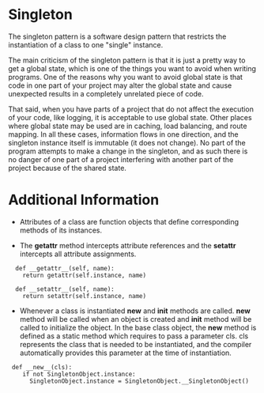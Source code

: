 # Singleton

The singleton pattern is a software design pattern that restricts the instantiation of a class to one "single" instance.

The main criticism of the singleton pattern is that it is just a pretty way to get a global
state, which is one of the things you want to avoid when writing programs. One of the
reasons why you want to avoid global state is that code in one part of your project may
alter the global state and cause unexpected results in a completely unrelated piece of
code.


That said, when you have parts of a project that do not affect the execution of your
code, like logging, it is acceptable to use global state. Other places where global state
may be used are in caching, load balancing, and route mapping. In all these cases,
information flows in one direction, and the singleton instance itself is immutable (it does
not change). No part of the program attempts to make a change in the singleton, and
as such there is no danger of one part of a project interfering with another part of the
project because of the shared state.

# Additional Information

- Attributes of a class are function objects that define corresponding methods of its instances. 

- The __getattr__ method intercepts attribute references and the __setattr__ intercepts all attribute assignments.

```
  def __getattr__(self, name):
    return getattr(self.instance, name)

  def __setattr__(self, name):
    return setattr(self.instance, name)
```

- Whenever a class is instantiated __new__ and __init__ methods are called. __new__ method will be called when an object is created and __init__ method will be called to initialize the object. In the base class object, the __new__ method is defined as a static method which requires to pass a parameter cls. cls represents the class that is needed to be instantiated, and the compiler automatically provides this parameter at the time of instantiation.

```
 def __new__(cls):
    if not SingletonObject.instance:
      SingletonObject.instance = SingletonObject.__SingletonObject()
```